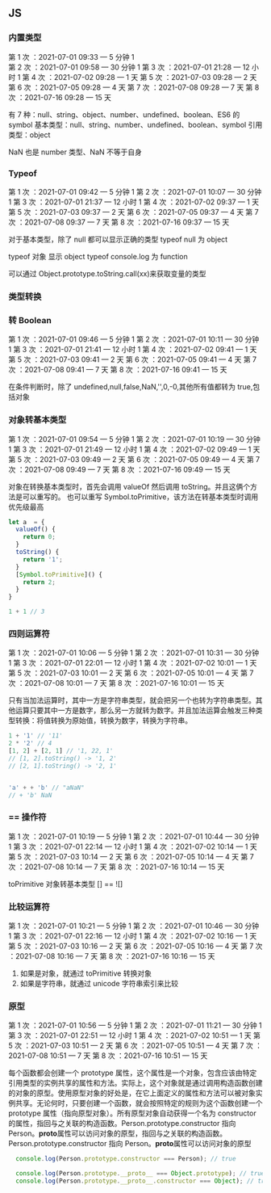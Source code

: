 ## JS

### 内置类型

第 1 次 ：2021-07-01 09:33 — 5 分钟 1  
第 2 次 ：2021-07-01 09:58 — 30 分钟 1
第 3 次 ：2021-07-01 21:28 — 12 小时 1
第 4 次 ：2021-07-02 09:28 — 1 天
第 5 次 ：2021-07-03 09:28 — 2 天
第 6 次 ：2021-07-05 09:28 — 4 天
第 7 次 ：2021-07-08 09:28 — 7 天
第 8 次 ：2021-07-16 09:28 — 15 天

有 7 种：null、string、object、number、undefined、boolean、ES6 的 symbol
基本类型：null、string、number、undefined、boolean、symbol
引用类型：object

NaN 也是 number 类型、NaN 不等于自身

### Typeof

第 1 次 ：2021-07-01 09:42 — 5 分钟 1
第 2 次 ：2021-07-01 10:07 — 30 分钟 1
第 3 次 ：2021-07-01 21:37 — 12 小时 1
第 4 次 ：2021-07-02 09:37 — 1 天
第 5 次 ：2021-07-03 09:37 — 2 天
第 6 次 ：2021-07-05 09:37 — 4 天
第 7 次 ：2021-07-08 09:37 — 7 天
第 8 次 ：2021-07-16 09:37 — 15 天

对于基本类型，除了 null 都可以显示正确的类型
typeof null 为 object

typeof 对象 显示 object
typeof console.log 为 function

可以通过 Object.prototype.toString.call(xx)来获取变量的类型

### 类型转换

### 转 Boolean

第 1 次 ：2021-07-01 09:46 — 5 分钟 1
第 2 次 ：2021-07-01 10:11 — 30 分钟 1
第 3 次 ：2021-07-01 21:41 — 12 小时 1
第 4 次 ：2021-07-02 09:41 — 1 天
第 5 次 ：2021-07-03 09:41 — 2 天
第 6 次 ：2021-07-05 09:41 — 4 天
第 7 次 ：2021-07-08 09:41 — 7 天
第 8 次 ：2021-07-16 09:41 — 15 天

在条件判断时，除了 undefined,null,false,NaN,'',0,-0,其他所有值都转为 true,包括对象

### 对象转基本类型

第 1 次 ：2021-07-01 09:54 — 5 分钟 1
第 2 次 ：2021-07-01 10:19 — 30 分钟 1
第 3 次 ：2021-07-01 21:49 — 12 小时 1
第 4 次 ：2021-07-02 09:49 — 1 天
第 5 次 ：2021-07-03 09:49 — 2 天
第 6 次 ：2021-07-05 09:49 — 4 天
第 7 次 ：2021-07-08 09:49 — 7 天
第 8 次 ：2021-07-16 09:49 — 15 天

对象在转换基本类型时，首先会调用 valueOf 然后调用 toString。并且这俩个方法是可以重写的。
也可以重写 Symbol.toPrimitive，该方法在转基本类型时调用优先级最高

```JavaScript
let a  = {
  valueOf() {
    return 0;
  }
  toString() {
    return '1';
  }
  [Symbol.toPrimitive]() {
    return 2;
  }
}

1 + 1 // 3
```

### 四则运算符

第 1 次 ：2021-07-01 10:06 — 5 分钟 1
第 2 次 ：2021-07-01 10:31 — 30 分钟 1
第 3 次 ：2021-07-01 22:01 — 12 小时 1
第 4 次 ：2021-07-02 10:01 — 1 天
第 5 次 ：2021-07-03 10:01 — 2 天
第 6 次 ：2021-07-05 10:01 — 4 天
第 7 次 ：2021-07-08 10:01 — 7 天
第 8 次 ：2021-07-16 10:01 — 15 天

只有当加法运算时，其中一方是字符串类型，就会把另一个也转为字符串类型。其他运算只要其中一方是数字，那么另一方就转为数字。并且加法运算会触发三种类型转换：将值转换为原始值，转换为数字，转换为字符串。

```JavaScript
1 + '1' // '11'
2 * '2' // 4
[1, 2] + [2, 1] // '1, 22, 1'
// [1, 2].toString() -> '1, 2'
// [2, 1].toString() -> '2, 1'


'a' + + 'b' // "aNaN"
// + 'b' NaN

```

### == 操作符

第 1 次 ：2021-07-01 10:19 — 5 分钟 1
第 2 次 ：2021-07-01 10:44 — 30 分钟 1
第 3 次 ：2021-07-01 22:14 — 12 小时 1
第 4 次 ：2021-07-02 10:14 — 1 天
第 5 次 ：2021-07-03 10:14 — 2 天
第 6 次 ：2021-07-05 10:14 — 4 天
第 7 次 ：2021-07-08 10:14 — 7 天
第 8 次 ：2021-07-16 10:14 — 15 天

toPrimitive 对象转基本类型
[] == ![]

### 比较运算符

第 1 次 ：2021-07-01 10:21 — 5 分钟 1
第 2 次 ：2021-07-01 10:46 — 30 分钟 1
第 3 次 ：2021-07-01 22:16 — 12 小时 1
第 4 次 ：2021-07-02 10:16 — 1 天
第 5 次 ：2021-07-03 10:16 — 2 天
第 6 次 ：2021-07-05 10:16 — 4 天
第 7 次 ：2021-07-08 10:16 — 7 天
第 8 次 ：2021-07-16 10:16 — 15 天

1. 如果是对象，就通过 toPrimitive 转换对象
2. 如果是字符串，就通过 unicode 字符串索引来比较

### 原型

第 1 次 ：2021-07-01 10:56 — 5 分钟 1
第 2 次 ：2021-07-01 11:21 — 30 分钟 1
第 3 次 ：2021-07-01 22:51 — 12 小时 1
第 4 次 ：2021-07-02 10:51 — 1 天
第 5 次 ：2021-07-03 10:51 — 2 天
第 6 次 ：2021-07-05 10:51 — 4 天
第 7 次 ：2021-07-08 10:51 — 7 天
第 8 次 ：2021-07-16 10:51 — 15 天

每个函数都会创建一个 prototype 属性，这个属性是一个对象，包含应该由特定引用类型的实例共享的属性和方法。实际上，这个对象就是通过调用构造函数创建的对象的原型。使用原型对象的好处是，在它上面定义的属性和方法可以被对象实例共享。无论何时，只要创建一个函数，就会按照特定的规则为这个函数创建一个 prototype 属性（指向原型对象）。所有原型对象自动获得一个名为 constructor 的属性，指回与之关联的构造函数。Person.prototype.constructor 指向 Person。**proto**属性可以访问对象的原型，指回与之关联的构造函数。Person.prototype.constructor 指向 Person。**proto**属性可以访问对象的原型

```JavaScript
  console.log(Person.prototype.constructor === Person); // true

  console.log(Person.prototype.__proto__ === Object.prototype); // true
  console.log(Person.prototype.__proto__.constructor === Object); // true
```
